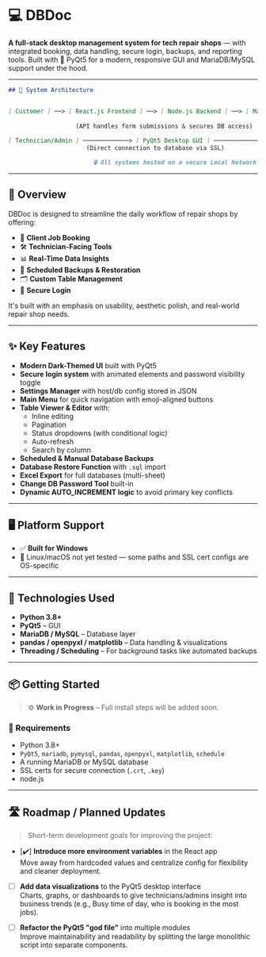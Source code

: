 # 💻 DBDoc

**A full-stack desktop management system for tech repair shops** — with integrated booking, data handling, secure login, backups, and reporting tools. Built with 💙 PyQt5 for a modern, responsive GUI and MariaDB/MySQL support under the hood.

---

```markdown
## 📐 System Architecture


[ Customer ] ──> [ React.js Frontend ] ──> [ Node.js Backend ] ──> [ MariaDB ]
                                                                       ▲
                   (API handles form submissions & secures DB access)  │
                                                                       │
[ Technician/Admin ] ─────────────> [ PyQt5 Desktop GUI ] ─────────────┘
                      (Direct connection to database via SSL)

                        🔒 All systems hosted on a secure Local Network


```
---

## 🚀 Overview

DBDoc is designed to streamline the daily workflow of repair shops by offering:

- 🧾 **Client Job Booking**
- 🛠️ **Technician-Facing Tools**
- 📊 **Real-Time Data Insights**
- 💾 **Scheduled Backups & Restoration**
- 🗂️ **Custom Table Management**
- 🔐 **Secure Login**

It's built with an emphasis on usability, aesthetic polish, and real-world repair shop needs.

---

## ✨ Key Features

- **Modern Dark-Themed UI** built with PyQt5
- **Secure login system** with animated elements and password visibility toggle
- **Settings Manager** with host/db config stored in JSON
- **Main Menu** for quick navigation with emoji-aligned buttons
- **Table Viewer & Editor** with:
  - Inline editing
  - Pagination
  - Status dropdowns (with conditional logic)
  - Auto-refresh
  - Search by column
- **Scheduled & Manual Database Backups**
- **Database Restore Function** with `.sql` import
- **Excel Export** for full databases (multi-sheet)
- **Change DB Password Tool** built-in
- **Dynamic AUTO_INCREMENT logic** to avoid primary key conflicts

---

## 🖥️ Platform Support

- ✅ **Built for Windows**  
- 🐧 Linux/macOS not yet tested — some paths and SSL cert configs are OS-specific

---

## 🧠 Technologies Used

- **Python 3.8+**
- **PyQt5** – GUI
- **MariaDB / MySQL** – Database layer
- **pandas / openpyxl / matplotlib** – Data handling & visualizations
- **Threading / Scheduling** – For background tasks like automated backups

---

## 📦 Getting Started

> ⚙️ **Work in Progress** – Full install steps will be added soon.

### 🧰 Requirements

- Python 3.8+
- `PyQt5`, `mariadb`, `pymysql`, `pandas`, `openpyxl`, `matplotlib`, `schedule`
- A running MariaDB or MySQL database
- SSL certs for secure connection (`.crt`, `.key`)
- node.js

---

## 🛣️ Roadmap / Planned Updates

> Short-term development goals for improving the project:

- [✔️] **Introduce more environment variables** in the React app  
  Move away from hardcoded values and centralize config for flexibility and cleaner deployment.

- [ ] **Add data visualizations** to the PyQt5 desktop interface  
  Charts, graphs, or dashboards to give technicians/admins insight into business trends (e.g., Busy time of day, who is booking in the most jobs).

- [ ] **Refactor the PyQt5 "god file"** into multiple modules  
  Improve maintainability and readability by splitting the large monolithic script into separate components.


